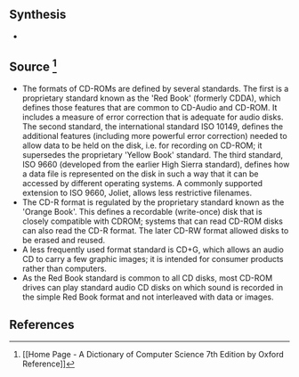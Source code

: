 ## Synthesis
- 
## Source [^1]
- The formats of CD-ROMs are defined by several standards. The first is a proprietary standard known as the 'Red Book' (formerly CDDA), which defines those features that are common to CD-Audio and CD-ROM. It includes a measure of error correction that is adequate for audio disks. The second standard, the international standard ISO 10149, defines the additional features (including more powerful error correction) needed to allow data to be held on the disk, i.e. for recording on CD-ROM; it supersedes the proprietary 'Yellow Book' standard. The third standard, ISO 9660 (developed from the earlier High Sierra standard), defines how a data file is represented on the disk in such a way that it can be accessed by different operating systems. A commonly supported extension to ISO 9660, Joliet, allows less restrictive filenames.
- The CD-R format is regulated by the proprietary standard known as the 'Orange Book'. This defines a recordable (write-once) disk that is closely compatible with CDROM; systems that can read CD-ROM disks can also read the CD-R format. The later CD-RW format allowed disks to be erased and reused.
- A less frequently used format standard is CD+G, which allows an audio CD to carry a few graphic images; it is intended for consumer products rather than computers.
- As the Red Book standard is common to all CD disks, most CD-ROM drives can play standard audio CD disks on which sound is recorded in the simple Red Book format and not interleaved with data or images.
## References

[^1]: [[Home Page - A Dictionary of Computer Science 7th Edition by Oxford Reference]]